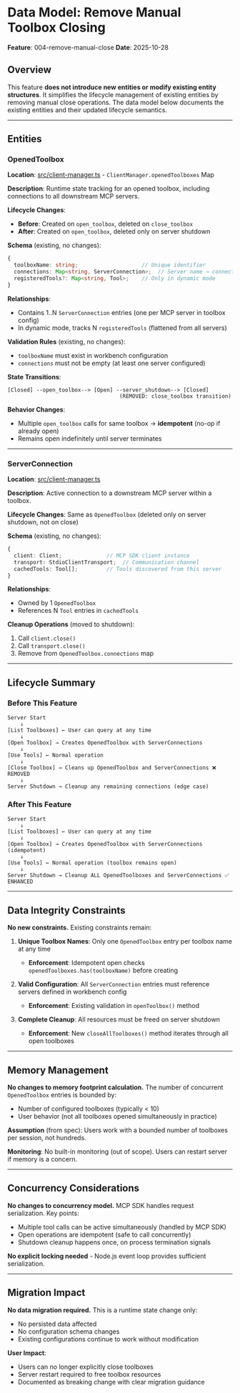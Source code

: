 # Data Model: Remove Manual Toolbox Closing

**Feature**: 004-remove-manual-close
**Date**: 2025-10-28

## Overview

This feature **does not introduce new entities or modify existing entity structures**. It simplifies the lifecycle management of existing entities by removing manual close operations. The data model below documents the existing entities and their updated lifecycle semantics.

---

## Entities

### OpenedToolbox

**Location**: [src/client-manager.ts](../../src/client-manager.ts) - `ClientManager.openedToolboxes` Map

**Description**: Runtime state tracking for an opened toolbox, including connections to all downstream MCP servers.

**Lifecycle Changes**:
- **Before**: Created on `open_toolbox`, deleted on `close_toolbox`
- **After**: Created on `open_toolbox`, deleted only on server shutdown

**Schema** (existing, no changes):

```typescript
{
  toolboxName: string;                    // Unique identifier
  connections: Map<string, ServerConnection>;  // Server name → connection
  registeredTools?: Map<string, Tool>;    // Only in dynamic mode
}
```

**Relationships**:
- Contains 1..N `ServerConnection` entries (one per MCP server in toolbox config)
- In dynamic mode, tracks N `registeredTools` (flattened from all servers)

**Validation Rules** (existing, no changes):
- `toolboxName` must exist in workbench configuration
- `connections` must not be empty (at least one server configured)

**State Transitions**:

```
[Closed] --open_toolbox--> [Open] --server_shutdown--> [Closed]
                                   (REMOVED: close_toolbox transition)
```

**Behavior Changes**:
- Multiple `open_toolbox` calls for same toolbox → **idempotent** (no-op if already open)
- Remains open indefinitely until server terminates

---

### ServerConnection

**Location**: [src/client-manager.ts](../../src/client-manager.ts)

**Description**: Active connection to a downstream MCP server within a toolbox.

**Lifecycle Changes**: Same as `OpenedToolbox` (deleted only on server shutdown, not on close)

**Schema** (existing, no changes):

```typescript
{
  client: Client;              // MCP SDK client instance
  transport: StdioClientTransport;  // Communication channel
  cachedTools: Tool[];         // Tools discovered from this server
}
```

**Relationships**:
- Owned by 1 `OpenedToolbox`
- References N `Tool` entries in `cachedTools`

**Cleanup Operations** (moved to shutdown):
1. Call `client.close()`
2. Call `transport.close()`
3. Remove from `OpenedToolbox.connections` map

---

## Lifecycle Summary

### Before This Feature

```
Server Start
    ↓
[List Toolboxes] ← User can query at any time
    ↓
[Open Toolbox] → Creates OpenedToolbox with ServerConnections
    ↓
[Use Tools] ← Normal operation
    ↓
[Close Toolbox] → Cleans up OpenedToolbox and ServerConnections ❌ REMOVED
    ↓
Server Shutdown → Cleanup any remaining connections (edge case)
```

### After This Feature

```
Server Start
    ↓
[List Toolboxes] ← User can query at any time
    ↓
[Open Toolbox] → Creates OpenedToolbox with ServerConnections (idempotent)
    ↓
[Use Tools] ← Normal operation (toolbox remains open)
    ↓
Server Shutdown → Cleanup ALL OpenedToolboxes and ServerConnections ✅ ENHANCED
```

---

## Data Integrity Constraints

**No new constraints.** Existing constraints remain:

1. **Unique Toolbox Names**: Only one `OpenedToolbox` entry per toolbox name at any time
   - **Enforcement**: Idempotent open checks `openedToolboxes.has(toolboxName)` before creating

2. **Valid Configuration**: All `ServerConnection` entries must reference servers defined in workbench config
   - **Enforcement**: Existing validation in `openToolbox()` method

3. **Complete Cleanup**: All resources must be freed on server shutdown
   - **Enforcement**: New `closeAllToolboxes()` method iterates through all open toolboxes

---

## Memory Management

**No changes to memory footprint calculation.** The number of concurrent `OpenedToolbox` entries is bounded by:
- Number of configured toolboxes (typically < 10)
- User behavior (not all toolboxes opened simultaneously in practice)

**Assumption** (from spec): Users work with a bounded number of toolboxes per session, not hundreds.

**Monitoring**: No built-in monitoring (out of scope). Users can restart server if memory is a concern.

---

## Concurrency Considerations

**No changes to concurrency model.** MCP SDK handles request serialization. Key points:

- Multiple tool calls can be active simultaneously (handled by MCP SDK)
- Open operations are idempotent (safe to call concurrently)
- Shutdown cleanup happens once, on process termination signals

**No explicit locking needed** - Node.js event loop provides sufficient serialization.

---

## Migration Impact

**No data migration required.** This is a runtime state change only:
- No persisted data affected
- No configuration schema changes
- Existing configurations continue to work without modification

**User Impact**:
- Users can no longer explicitly close toolboxes
- Server restart required to free toolbox resources
- Documented as breaking change with clear migration guidance
